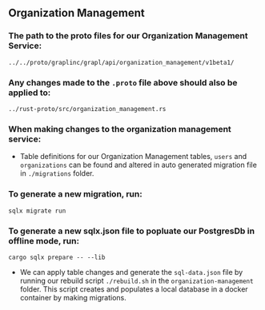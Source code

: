 ## Organization Management

### The path to the proto files for our Organization Management Service:

`../../proto/graplinc/grapl/api/organization_management/v1beta1/
`

### Any changes made to the `.proto` file above should also be applied to:

`../rust-proto/src/organization_management.rs`

### When making changes to the organization management service:

- Table definitions for our Organization Management tables, `users` and
  `organizations` can be found and altered in auto generated migration file in
  `./migrations` folder.

### To generate a new migration, run:

`sqlx migrate run`

### To generate a new sqlx.json file to popluate our PostgresDb in offline mode, run:

`cargo sqlx prepare -- --lib`

- We can apply table changes and generate the `sql-data.json` file by running
  our rebuild script `./rebuild.sh` in the `organization-management` folder.
  This script creates and populates a local database in a docker container by
  making migrations.
